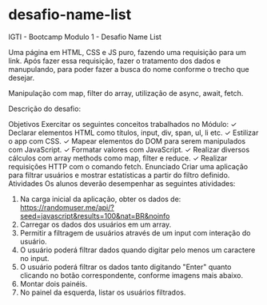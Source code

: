 # desafio-name-list
IGTI - Bootcamp Modulo 1 - Desafio Name List

Uma página em HTML, CSS e JS puro, fazendo uma requisição para um link. Após fazer essa requisição, fazer o tratamento dos dados e manupulando, para poder fazer a busca do nome conforme o trecho que desejar.

Manipulação com map, filter do array, utilização de async, await, fetch.

Descrição do desafio:

Objetivos
Exercitar os seguintes conceitos trabalhados no Módulo:
✓ Declarar elementos HTML como títulos, input, div, span, ul, li etc.
✓ Estilizar o app com CSS.
✓ Mapear elementos do DOM para serem manipulados com JavaScript.
✓ Formatar valores com JavaScript.
✓ Realizar diversos cálculos com array methods como map, filter e reduce.
✓ Realizar requisições HTTP com o comando fetch.
Enunciado
Criar uma aplicação para filtrar usuários e mostrar estatísticas a partir do filtro definido.
Atividades
Os alunos deverão desempenhar as seguintes atividades:
1. Na carga inicial da aplicação, obter os dados de:
https://randomuser.me/api/?seed=javascript&results=100&nat=BR&noinfo
2. Carregar os dados dos usuários em um array.
3. Permitir a filtragem de usuários através de um input com interação do usuário.
4. O usuário poderá filtrar dados quando digitar pelo menos um caractere no input.
5. O usuário poderá filtrar os dados tanto digitando "Enter" quanto clicando no botão
correspondente, conforme imagens mais abaixo.
6. Montar dois painéis.
7. No painel da esquerda, listar os usuários filtrados.
